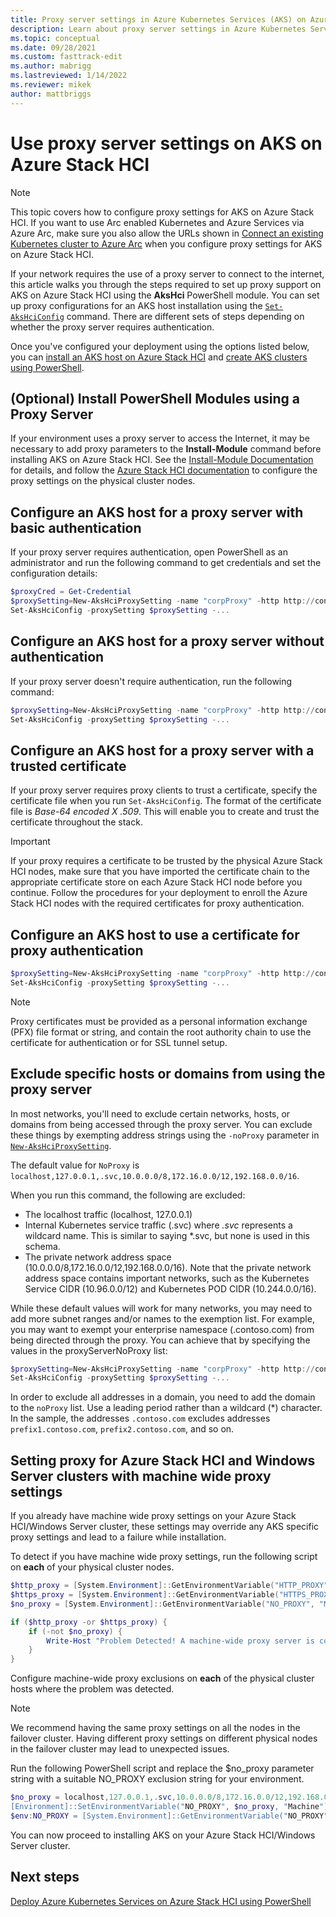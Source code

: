 ```yaml
---
title: Proxy server settings in Azure Kubernetes Services (AKS) on Azure Stack HCI
description: Learn about proxy server settings in Azure Kubernetes Service (AKS) on Azure Stack HCI
ms.topic: conceptual
ms.date: 09/28/2021
ms.custom: fasttrack-edit
ms.author: mabrigg 
ms.lastreviewed: 1/14/2022
ms.reviewer: mikek
author: mattbriggs
---
```

# Use proxy server settings on AKS on Azure Stack HCI

> [!NOTE]
> This topic covers how to configure proxy settings for AKS on Azure Stack HCI. If you want to use Arc enabled Kubernetes and Azure Services via Azure Arc, make sure you also allow the URLs shown in [Connect an existing Kubernetes cluster to Azure Arc](/azure/azure-arc/kubernetes/quickstart-connect-cluster?tabs=azure-cli#meet-network-requirements) when you configure proxy settings for AKS on Azure Stack HCI. 

If your network requires the use of a proxy server to connect to the internet, this article walks you through the steps required to set up proxy support on AKS on Azure Stack HCI using the **AksHci** PowerShell module. You can set up proxy configurations for an AKS host installation using the [`Set-AksHciConfig`](./reference/ps/set-akshciconfig.md) command. There are different sets of steps depending on whether the proxy server requires authentication.

Once you've configured your deployment using the options listed below, you can [install an AKS host on Azure Stack HCI](./kubernetes-walkthrough-powershell.md) and [create AKS clusters using PowerShell](./kubernetes-walkthrough-powershell.md#step-6-create-a-kubernetes-cluster).

## (Optional) Install PowerShell Modules using a Proxy Server

If your environment uses a proxy server to access the Internet, it may be necessary to add proxy parameters to the **Install-Module** command before installing AKS on Azure Stack HCI. See the [Install-Module Documentation](/powershell/module/powershellget/install-module) for details, and follow the [Azure Stack HCI documentation](/azure-stack/hci/manage/configure-firewalls#set-up-a-proxy-server) to configure the proxy settings on the physical cluster nodes.

## Configure an AKS host for a proxy server with basic authentication

If your proxy server requires authentication, open PowerShell as an administrator and run the following command to get credentials and set the configuration details:

```powershell
$proxyCred = Get-Credential
$proxySetting=New-AksHciProxySetting -name "corpProxy" -http http://contosoproxy:8080 -https https://contosoproxy:8443 -noProxy localhost,127.0.0.1,.svc,10.96.0.0/12,10.244.0.0/16 -credential $proxyCredential
Set-AksHciConfig -proxySetting $proxySetting -...
```

## Configure an AKS host for a proxy server without authentication  

If your proxy server doesn't require authentication, run the following command:

```powershell
$proxySetting=New-AksHciProxySetting -name "corpProxy" -http http://contosoproxy:8080 -https https://contosoproxy:8443 -noProxy localhost,127.0.0.1,.svc,10.96.0.0/12,10.244.0.0/16 
Set-AksHciConfig -proxySetting $proxySetting -...
```

## Configure an AKS host for a proxy server with a trusted certificate

If your proxy server requires proxy clients to trust a certificate, specify the certificate file when you run `Set-AksHciConfig`. The format of the certificate file is *Base-64 encoded X .509*. This will enable you to create and trust the certificate throughout the stack.

> [!Important]
> If your proxy requires a certificate to be trusted by the physical Azure Stack HCI nodes, make sure that you have imported the certificate chain to the appropriate certificate store on each Azure Stack HCI node before you continue. Follow the procedures for your deployment to enroll the Azure Stack HCI nodes with the required certificates for proxy authentication.

## Configure an AKS host to use a certificate for proxy authentication

```powershell
$proxySetting=New-AksHciProxySetting -name "corpProxy" -http http://contosoproxy:8080 -https https://contosoproxy:8443 -noProxy localhost,127.0.0.1,.svc,10.96.0.0/12,10.244.0.0/16 -certFile c:\temp\proxycert.pfx
Set-AksHciConfig -proxySetting $proxySetting -...
```

> [!NOTE]
> Proxy certificates must be provided as a personal information exchange (PFX) file format or string, and contain the root authority chain to use the certificate for authentication or for SSL tunnel setup.

## Exclude specific hosts or domains from using the proxy server

In most networks, you'll need to exclude certain networks, hosts, or domains from being accessed through the proxy server. You can exclude these things by exempting address strings using the `-noProxy` parameter in [`New-AksHciProxySetting`](./reference/ps/new-akshciproxysetting.md).

The default value for `NoProxy` is `localhost,127.0.0.1,.svc,10.0.0.0/8,172.16.0.0/12,192.168.0.0/16`.

When you run this command, the following are excluded:

- The localhost traffic (localhost, 127.0.0.1)
- Internal Kubernetes service traffic (.svc) where _.svc_ represents a wildcard name. This is similar to saying *.svc, but none is used in this schema.
- The private network address space (10.0.0.0/8,172.16.0.0/12,192.168.0.0/16). Note that the private network address space contains important networks, such as the Kubernetes Service CIDR (10.96.0.0/12) and Kubernetes POD CIDR (10.244.0.0/16).

While these default values will work for many networks, you may need to add more subnet ranges and/or names to the exemption list. For example, you may want to exempt your enterprise namespace (.contoso.com) from being directed through the proxy. You can achieve that by specifying the values in the proxyServerNoProxy list:

```powershell
$proxySetting=New-AksHciProxySetting -name "corpProxy" -http http://contosoproxy:8080 -https https://contosoproxy:8443 -noProxy localhost,127.0.0.1,.svc,10.0.0.0/8,172.16.0.0/12,192.168.0.0/16,.contoso.com
Set-AksHciConfig -proxySetting $proxySetting -...
```

In order to exclude all addresses in a domain, you need to add the domain to the `noProxy` list. Use a leading period rather than a wildcard (*) character. In the sample, the addresses `.contoso.com` excludes addresses `prefix1.contoso.com`, `prefix2.contoso.com`, and so on.

## Setting proxy for Azure Stack HCI and Windows Server clusters with machine wide proxy settings

If you already have machine wide proxy settings on your Azure Stack HCI/Windows Server cluster, these settings may override any AKS specific proxy settings and lead to a failure while installation. 

To detect if you have machine wide proxy settings, run the following script on **each** of your physical cluster nodes.

```powershell
$http_proxy = [System.Environment]::GetEnvironmentVariable("HTTP_PROXY", "Machine")
$https_proxy = [System.Environment]::GetEnvironmentVariable("HTTPS_PROXY", "Machine")
$no_proxy = [System.Environment]::GetEnvironmentVariable("NO_PROXY", "Machine")

if ($http_proxy -or $https_proxy) {
    if (-not $no_proxy) {
        Write-Host "Problem Detected! A machine-wide proxy server is configured, but no proxy exclusions are configured"
    }
}
```
Configure machine-wide proxy exclusions on **each** of the physical cluster hosts where the problem was detected.

> [!NOTE]
> We recommend having the same proxy settings on all the nodes in the failover cluster. Having different proxy settings on different physical nodes in the failover cluster may lead to unexpected issues.

Run the following PowerShell script and replace the $no_proxy parameter string with a suitable NO_PROXY exclusion string for your environment.

```powershell
$no_proxy = localhost,127.0.0.1,.svc,10.0.0.0/8,172.16.0.0/12,192.168.0.0/16"
[Environment]::SetEnvironmentVariable("NO_PROXY", $no_proxy, "Machine")
$env:NO_PROXY = [System.Environment]::GetEnvironmentVariable("NO_PROXY", "Machine")
```

You can now proceed to installing AKS on your Azure Stack HCI/Windows Server cluster.

## Next steps

[Deploy Azure Kubernetes Services on Azure Stack HCI using PowerShell](./kubernetes-walkthrough-powershell.md)

